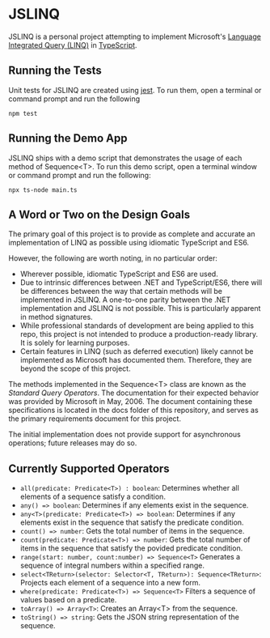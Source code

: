 # JSLINQ

JSLINQ is a personal project attempting to implement Microsoft's [Language Integrated Query (LINQ)](https://docs.microsoft.com/en-us/dotnet/standard/linq/) in [TypeScript](https://www.typescriptlang.org/docs/).

## Running the Tests

Unit tests for JSLINQ are created using [jest](https://jestjs.io/). To run them, open a terminal or command prompt and run the following

```
npm test
```

## Running the Demo App

JSLINQ ships with a demo script that demonstrates the usage of each method of Sequence&lt;T&gt;. To run this demo script, open a terminal window or command prompt and run the following:

```
npx ts-node main.ts
```

## A Word or Two on the Design Goals

The primary goal of this project is to provide as complete and accurate an implementation of LINQ as possible using idiomatic TypeScript and ES6.

However, the following are worth noting, in no particular order:

* Wherever possible, idiomatic TypeScript and ES6 are used.
* Due to intrinsic differences between .NET and TypeScript/ES6, there will be differences between the way that certain methods will be implemented in JSLINQ. A one-to-one parity between the .NET implementation and JSLINQ is not possible. This is particularly apparent in method signatures.
* While professional standards of development are being applied to this repo, this project is not intended to produce a production-ready library. It is solely for learning purposes.
* Certain features in LINQ (such as deferred execution) likely cannot be implemented as Microsoft has documented them. Therefore, they are beyond the scope of this project.

The methods implemented in the Sequence&lt;T&gt; class are known as the *Standard Query Operators*. The documentation for their expected behavior was provided by Microsoft in May, 2006. The document containing these specifications is located in the docs folder of this repository, and serves as the primary requirements document for this project.

The initial implementation does not provide support for asynchronous operations; future releases may do so.

## Currently Supported Operators

* `all(predicate: Predicate<T>) : boolean`: Determines whether all elements of a sequence satisfy a condition.
* `any() => boolean`: Determines if any elements exist in the sequence.
* `any<T>(predicate: Predicate<T>) => boolean`: Determines if any elements exist in the sequence that satisfy the predicate condition.
* `count() => number`: Gets the total number of items in the sequence.
* `count(predicate: Predicate<T>) => number`: Gets the total number of items in the sequence that satisfy the povided predicate condition.
* `range(start: number, count:number) => Sequence<T>` Generates a sequence of integral numbers within a specified range.
* `select<TReturn>(selector: Selector<T, TReturn>): Sequence<TReturn>`: Projects each element of a sequence into a new form.
* `where(predicate: Predicate<T>) => Sequence<T>` Filters a sequence of values based on a predicate.
* `toArray() => Array<T>`: Creates an Array&lt;T&gt; from the sequence.
* `toString() => string`: Gets the JSON string representation of the sequence.